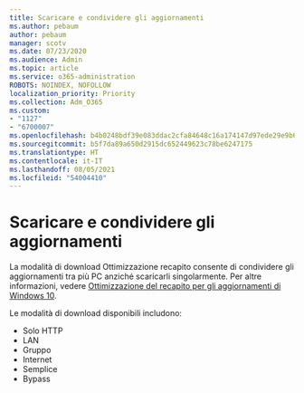 ```yaml
---
title: Scaricare e condividere gli aggiornamenti
ms.author: pebaum
author: pebaum
manager: scotv
ms.date: 07/23/2020
ms.audience: Admin
ms.topic: article
ms.service: o365-administration
ROBOTS: NOINDEX, NOFOLLOW
localization_priority: Priority
ms.collection: Adm_O365
ms.custom:
- "1127"
- "6700007"
ms.openlocfilehash: b4b0248bdf39e083ddac2cfa84648c16a174147d97ede29e9b62e65ffd33d9f5
ms.sourcegitcommit: b5f7da89a650d2915dc652449623c78be6247175
ms.translationtype: HT
ms.contentlocale: it-IT
ms.lasthandoff: 08/05/2021
ms.locfileid: "54004410"
---
```

# <a name="download-and-share-updates"></a>Scaricare e condividere gli aggiornamenti

La modalità di download Ottimizzazione recapito consente di condividere gli aggiornamenti tra più PC anziché scaricarli singolarmente. Per altre informazioni, vedere [Ottimizzazione del recapito per gli aggiornamenti di Windows 10](https://docs.microsoft.com/windows/deployment/update/waas-delivery-optimization).  

Le modalità di download disponibili includono:  
- Solo HTTP  
- LAN  
- Gruppo  
- Internet  
- Semplice  
- Bypass